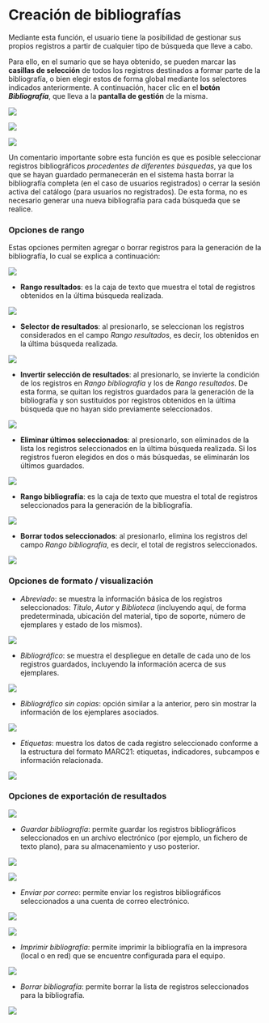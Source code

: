 # Creación de bibliografías

Mediante esta función, el usuario tiene la posibilidad de gestionar sus propios registros a partir de cualquier tipo de búsqueda que lleve a cabo.

Para ello, en el sumario que se haya obtenido, se pueden marcar las **casillas de selección** de todos los registros destinados a formar parte de la bibliografía, o bien elegir estos de forma global mediante los selectores indicados anteriormente. A continuación, hacer clic en el **botón _Bibliografía_**, que lleva a la **pantalla de gestión** de la misma.

![](SeleccionBibliografia.png)

![](Selector_registros3.png)

![](PantallaBibliografia.png)

Un comentario importante sobre esta función es que es posible seleccionar registros bibliográficos _procedentes de diferentes búsquedas_, ya que los que se hayan guardado permanecerán en el sistema hasta borrar la bibliografía completa (en el caso de usuarios registrados) o cerrar la sesión activa del catálogo (para usuarios no registrados). De esta forma, no es necesario generar una nueva bibliografía para cada búsqueda que se realice.

### Opciones de rango

Estas opciones permiten agregar o borrar registros para la generación de la bibliografía, lo cual se explica a continuación:

![](OpcionesRango.png)

+ **Rango resultados**: es la caja de texto que muestra el total de registros obtenidos en la última búsqueda realizada.

![](OpcionesRango6.png)

+ **Selector de resultados**: al presionarlo, se seleccionan los registros considerados en el campo _Rango resultados_, es decir, los obtenidos en la última búsqueda realizada.

![](OpcionesRango2.png)

+ **Invertir selección de resultados**: al presionarlo, se invierte la condición de los registros en _Rango bibliografía_ y los de _Rango resultados_. De esta forma, se quitan los registros guardados para la generación de la bibliografía y son sustituidos por registros obtenidos en la última búsqueda que no hayan sido previamente seleccionados.

![](OpcionesRango3.png)

+ **Eliminar últimos seleccionados**: al presionarlo, son eliminados de la lista los registros seleccionados en la última búsqueda realizada. Si los registros fueron elegidos en dos o más búsquedas, se eliminarán los últimos guardados.

![](OpcionesRango4.png)

+ **Rango bibliografía**: es la caja de texto que muestra el total de registros seleccionados para la generación de la bibliografía.

![](OpcionesRango7.png)

+ **Borrar todos seleccionados**: al presionarlo, elimina los registros del campo _Rango bibliografía_, es decir, el total de registros seleccionados.

![](OpcionesRango5.png)

### Opciones de formato / visualización

- _Abreviado_: se muestra la información básica de los registros seleccionados: *Título*, *Autor* y *Biblioteca* (incluyendo aquí, de forma predeterminada, ubicación del material, tipo de soporte, número de ejemplares y estado de los mismos).

![](FormatoAbreviado.png)

- _Bibliográfico_: se muestra el despliegue en detalle de cada uno de los registros guardados, incluyendo la información acerca de sus ejemplares.

![](FormatoBibliografico.png)

- _Bibliográfico sin copias_: opción similar a la anterior, pero sin mostrar la información de los ejemplares asociados.

![](FormatoBibliograficoSinCops.png)

- _Etiquetas_: muestra los datos de cada registro seleccionado conforme a la estructura del formato MARC21: etiquetas, indicadores, subcampos e información relacionada.

![](FormatoEtiquetas.png)

### Opciones de exportación de resultados

![](Opciones_exportacion.png)

- _Guardar bibliografía_: permite guardar los registros bibliográficos seleccionados en un archivo electrónico (por ejemplo, un fichero de texto plano), para su almacenamiento y uso posterior.

![](GuardarBibliografia.png)

![](Ejemplo_fichero_bibliografia.png)

- _Enviar por correo_: permite enviar los registros bibliográficos seleccionados a una cuenta de correo electrónico.

![](EnviarBibliografia.png)

![](EnviarBibliografia2.png)

- _Imprimir bibliografía_: permite imprimir la bibliografía en la impresora (local o en red) que se encuentre configurada para el equipo.

![](ImprimirBibliografia.png)

- _Borrar bibliografía_: permite borrar la lista de registros seleccionados para la bibliografía.

![](BorrarBibliografia1.png)
